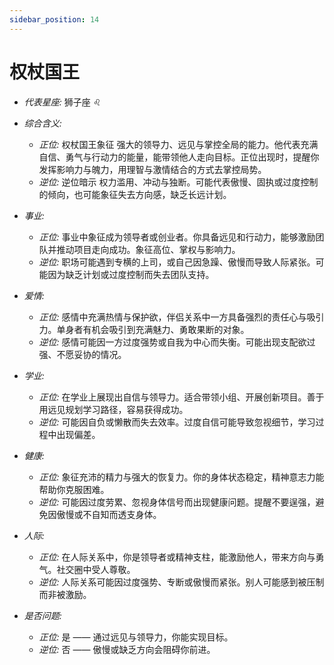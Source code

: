 ```yaml
---
sidebar_position: 14
---
```


# 权杖国王

- *代表星座:* 狮子座 ♌️
- *综合含义:* 
  - *正位:* 权杖国王象征 强大的领导力、远见与掌控全局的能力。他代表充满自信、勇气与行动力的能量，能带领他人走向目标。正位出现时，提醒你发挥影响力与魄力，用理智与激情结合的方式去掌控局势。
  - *逆位:* 逆位暗示 权力滥用、冲动与独断。可能代表傲慢、固执或过度控制的倾向，也可能象征失去方向感，缺乏长远计划。
    
- *事业:* 
  - *正位:* 事业中象征成为领导者或创业者。你具备远见和行动力，能够激励团队并推动项目走向成功。象征高位、掌权与影响力。
  - *逆位:* 职场可能遇到专横的上司，或自己因急躁、傲慢而导致人际紧张。可能因为缺乏计划或过度控制而失去团队支持。
    
- *爱情:* 
  - *正位:* 感情中充满热情与保护欲，伴侣关系中一方具备强烈的责任心与吸引力。单身者有机会吸引到充满魅力、勇敢果断的对象。
  - *逆位:* 感情可能因一方过度强势或自我为中心而失衡。可能出现支配欲过强、不愿妥协的情况。
    
- *学业:* 
  - *正位:* 在学业上展现出自信与领导力。适合带领小组、开展创新项目。善于用远见规划学习路径，容易获得成功。
  - *逆位:* 可能因自负或懒散而失去效率。过度自信可能导致忽视细节，学习过程中出现偏差。
    
- *健康:* 
  - *正位:* 象征充沛的精力与强大的恢复力。你的身体状态稳定，精神意志力能帮助你克服困难。
  - *逆位:* 可能因过度劳累、忽视身体信号而出现健康问题。提醒不要逞强，避免因傲慢或不自知而透支身体。
    
- *人际:* 
  - *正位:* 在人际关系中，你是领导者或精神支柱，能激励他人，带来方向与勇气。社交圈中受人尊敬。
  - *逆位:* 人际关系可能因过度强势、专断或傲慢而紧张。别人可能感到被压制而非被激励。

    
- *是否问题:* 
  - *正位:* 是 —— 通过远见与领导力，你能实现目标。
  - *逆位:* 否 —— 傲慢或缺乏方向会阻碍你前进。
